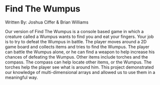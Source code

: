 # Find The Wumpus
Written By: Joshua Ciffer & Brian Williams

Our version of Find The Wumpus is a console based game in which a creature called a Wumpus wants to find you and eat your fingers.  Your job 
is to try to defeat the Wumpus in battle.  The player moves around a 2D game board and collects items and tries to find the Wumpus.  The
player can battle the Wumpus alone, or he can find a weapon to help increase his chances of defeating the Wumpus.  Other items include torches
and the compass.  The compass can help locate other items, or the Wumpus.  The torches help the player see what is around him.  This project
demonstrated our knowledge of multi-dimensional arrays and allowed us to use them in a meaningful way.
